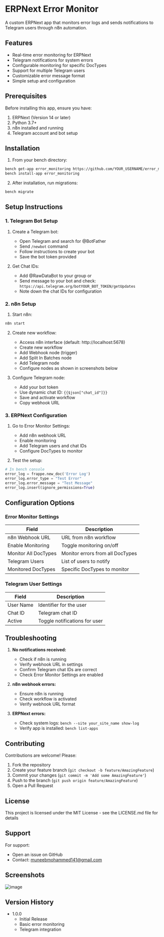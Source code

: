 # ERPNext Error Monitor

A custom ERPNext app that monitors error logs and sends notifications to Telegram users through n8n automation.

## Features

- Real-time error monitoring for ERPNext
- Telegram notifications for system errors
- Configurable monitoring for specific DocTypes
- Support for multiple Telegram users
- Customizable error message format
- Simple setup and configuration

## Prerequisites

Before installing this app, ensure you have:

1. ERPNext (Version 14 or later)
2. Python 3.7+
3. n8n installed and running
4. Telegram account and bot setup

## Installation

1. From your bench directory:
```bash
bench get-app error_monitoring https://github.com/YOUR_USERNAME/error_monitoring
bench install-app error_monitoring
```

2. After installation, run migrations:
```bash
bench migrate
```

## Setup Instructions

### 1. Telegram Bot Setup

1. Create a Telegram bot:
   - Open Telegram and search for @BotFather
   - Send `/newbot` command
   - Follow instructions to create your bot
   - Save the bot token provided

2. Get Chat IDs:
   - Add @RawDataBot to your group or
   - Send message to your bot and check: `https://api.telegram.org/botYOUR_BOT_TOKEN/getUpdates`
   - Note down the chat IDs for configuration

### 2. n8n Setup

1. Start n8n:
```bash
n8n start
```

2. Create new workflow:
   - Access n8n interface (default: http://localhost:5678)
   - Create new workflow
   - Add Webhook node (trigger)
   - Add Split In Batches node
   - Add Telegram node
   - Configure nodes as shown in screenshots below

3. Configure Telegram node:
   - Add your bot token
   - Use dynamic chat ID: `{{$json["chat_id"]}}`
   - Save and activate workflow
   - Copy webhook URL

### 3. ERPNext Configuration

1. Go to Error Monitor Settings:
   - Add n8n webhook URL
   - Enable monitoring
   - Add Telegram users and chat IDs
   - Configure DocTypes to monitor

2. Test the setup:
```python
# In bench console
error_log = frappe.new_doc('Error Log')
error_log.error_type = "Test Error"
error_log.error_message = "Test Message"
error_log.insert(ignore_permissions=True)
```

## Configuration Options

### Error Monitor Settings

| Field | Description |
|-------|-------------|
| n8n Webhook URL | URL from n8n workflow |
| Enable Monitoring | Toggle monitoring on/off |
| Monitor All DocTypes | Monitor errors from all DocTypes |
| Telegram Users | List of users to notify |
| Monitored DocTypes | Specific DocTypes to monitor |

### Telegram User Settings

| Field | Description |
|-------|-------------|
| User Name | Identifier for the user |
| Chat ID | Telegram chat ID |
| Active | Toggle notifications for user |

## Troubleshooting

1. **No notifications received:**
   - Check if n8n is running
   - Verify webhook URL in settings
   - Confirm Telegram chat IDs are correct
   - Check Error Monitor Settings are enabled

2. **n8n webhook errors:**
   - Ensure n8n is running
   - Check workflow is activated
   - Verify webhook URL format

3. **ERPNext errors:**
   - Check system logs: `bench --site your_site_name show-log`
   - Verify app is installed: `bench list-apps`

## Contributing

Contributions are welcome! Please:

1. Fork the repository
2. Create your feature branch (`git checkout -b feature/AmazingFeature`)
3. Commit your changes (`git commit -m 'Add some AmazingFeature'`)
4. Push to the branch (`git push origin feature/AmazingFeature`)
5. Open a Pull Request

## License

This project is licensed under the MIT License - see the LICENSE.md file for details

## Support

For support:
- Open an issue on GitHub
- Contact: muneebmohammed141@gmail.com

## Screenshots

![image](https://github.com/user-attachments/assets/379327a6-acb9-4002-b686-55daa8fec620)


## Version History

- 1.0.0
  - Initial Release
  - Basic error monitoring
  - Telegram integration
